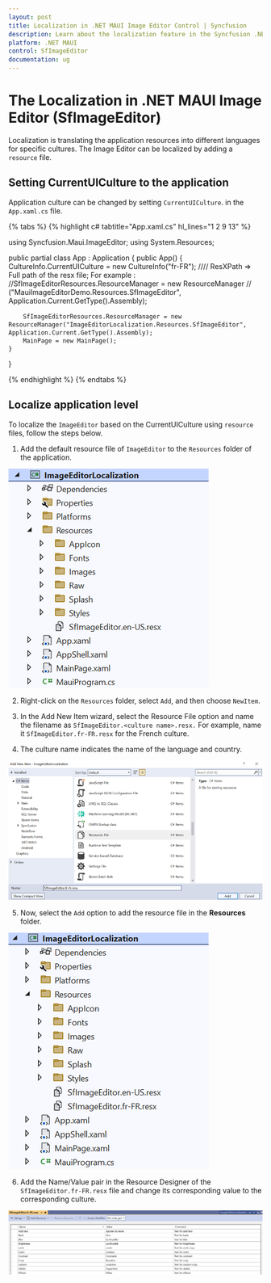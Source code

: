```yaml
---
layout: post
title: Localization in .NET MAUI Image Editor Control | Syncfusion
description: Learn about the localization feature in the Syncfusion .NET MAUI Image Editor(SfImageEditor) control and more.
platform: .NET MAUI
control: SfImageEditor
documentation: ug
---
```


# The Localization in .NET MAUI Image Editor (SfImageEditor)

Localization is translating the application resources into different languages for specific cultures. The Image Editor can be localized by adding a `resource` file.

## Setting CurrentUICulture to the application

Application culture can be changed by setting `CurrentUICulture`. in the `App.xaml.cs` file.

{% tabs %}
{% highlight c# tabtitle="App.xaml.cs" hl_lines="1 2 9 13" %}

using Syncfusion.Maui.ImageEditor;
using System.Resources;

public partial class App : Application
{
	public App()
	{	    
        CultureInfo.CurrentUICulture = new CultureInfo("fr-FR");
        //// ResXPath => Full path of the resx file; For example : //SfImageEditorResources.ResourceManager = new ResourceManager
        // ("MauiImageEditorDemo.Resources.SfImageEditor", Application.Current.GetType().Assembly);

        SfImageEditorResources.ResourceManager = new ResourceManager("ImageEditorLocalization.Resources.SfImageEditor", Application.Current.GetType().Assembly);
        MainPage = new MainPage();
	}
}

{% endhighlight %}
{% endtabs %}

## Localize application level

To localize the `ImageEditor` based on the CurrentUICulture using `resource` files, follow the steps below.

   1. Add the default resource file of `ImageEditor` to the `Resources` folder of the application.

   ![addition-of-default-resource-file-of-maui-ImageEditor-into-resources-folder](images/localization/addition-of-default-resource-file-of-maui-ImageEditor-into-resources-folder.png)

   2. Right-click on the `Resources` folder, select `Add`, and then choose `NewItem`.

   3. In the Add New Item wizard, select the Resource File option and name the filename as `SfImageEditor.<culture name>.resx.` For example, name it `SfImageEditor.fr-FR.resx` for the French culture.

   4. The culture name indicates the name of the language and country.

   ![shows-the-name-of-resource-file-to-be-added-for-maui-ImageEditor](images/localization/shows-the-name-of-resource-file-to-be-added-for-maui-ImageEditor.png)

   5. Now, select the `Add` option to add the resource file in the **Resources** folder.

   ![shows-the-added-resource-file-for-french-language-in-maui-ImageEditor](images/localization/shows-the-added-resource-file-for-french-language-in-maui-ImageEditor.png)

   6. Add the Name/Value pair in the Resource Designer of the `SfImageEditor.fr-FR.resx` file and change its corresponding value to the corresponding culture.

   ![shows-the-added-resource-file-name-value-pair-in-the-resource-designer-in-maui-ImageEditor](images/localization/shows-the-added-resource-file-name-value-pair-in-the-resource-designer-in-maui-ImageEditor.png)
